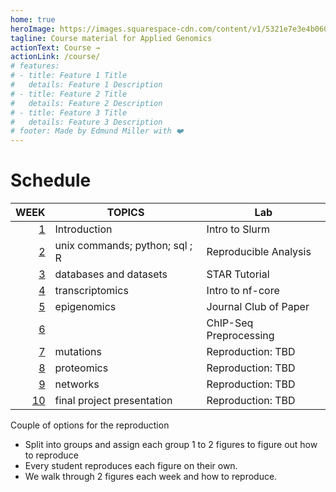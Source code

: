 ```yaml
---
home: true
heroImage: https://images.squarespace-cdn.com/content/v1/5321e7e3e4b060d312818d81/1396230674564-C1NSO9BCUI0JCBYHY1I0/ke17ZwdGBToddI8pDm48kAvcEKSstDEs9GYye1i97VIUqsxRUqqbr1mOJYKfIPR7LoDQ9mXPOjoJoqy81S2I8N_N4V1vUb5AoIIIbLZhVYxCRW4BPu10St3TBAUQYVKclDG0ff02xsk4_ey1utKrldwYW1Vi4DgDBc67EGEeQXr4KkpdDz7DFB1FXc-vyRyF/DNA-logo.png
tagline: Course material for Applied Genomics
actionText: Course →
actionLink: /course/
# features:
# - title: Feature 1 Title
#   details: Feature 1 Description
# - title: Feature 2 Title
#   details: Feature 2 Description
# - title: Feature 3 Title
#   details: Feature 3 Description
# footer: Made by Edmund Miller with ❤️
---
```


# Schedule

|             WEEK | TOPICS                         | Lab                    |
| ---------------: | ------------------------------ | ---------------------- |
| [1](./course/week_1.md) | Introduction                   | Intro to Slurm         |
| [2](./course/week_2.md) | unix commands; python; sql ; R | Reproducible Analysis  |
| [3](./course/week_3.md) | databases and datasets         | STAR Tutorial          |
| [4](./course/week_4.md) | transcriptomics                | Intro to nf-core       |
| [5](./course/week_5.md) | epigenomics                    | Journal Club of Paper  |
| [6](./course/week_6.md) |                                | ChIP-Seq Preprocessing |
| [7](./course/week_7.md)| mutations                      | Reproduction: TBD      |
| [8](./course/week_8.md)| proteomics                     | Reproduction: TBD      |
| [9](./course/week_9.md)| networks                       | Reproduction: TBD      |
| [10](./course/week_10.md)| final project presentation     | Reproduction: TBD      |


Couple of options for the reproduction

- Split into groups and assign each group 1 to 2 figures to figure out how to
  reproduce
- Every student reproduces each figure on their own.
- We walk through 2 figures each week and how to reproduce.